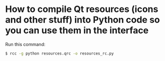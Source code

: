 # How to compile Qt resources (icons and other stuff) into Python code so you can use them in the interface

Run this command:

```bash
$ rcc -g python resources.qrc -o resources_rc.py
```



